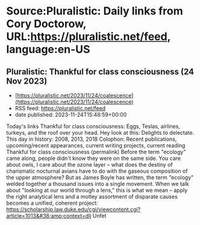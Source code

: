 # Source:Pluralistic: Daily links from Cory Doctorow, URL:https://pluralistic.net/feed, language:en-US

## Pluralistic: Thankful for class consciousness (24 Nov 2023)
 - [https://pluralistic.net/2023/11/24/coalescence](https://pluralistic.net/2023/11/24/coalescence)
 - RSS feed: https://pluralistic.net/feed
 - date published: 2023-11-24T15:48:59+00:00

Today's links Thankful for class consciousness: Eggs, Teslas, airlines, turkeys, and the roof over your head. Hey look at this: Delights to delectate. This day in history: 2008, 2013, 2018 Colophon: Recent publications, upcoming/recent appearances, current writing projects, current reading Thankful for class consciousness (permalink) Before the term "ecology" came along, people didn't know they were on the same side. You care about owls, I care about the ozone layer &#8211; what does the destiny of charismatic nocturnal avians have to do with the gaseous composition of the upper atmosphere? But as James Boyle has written, the term "ecology" welded together a thousand issues into a single movement. When we talk about "looking at our world through a lens," this is what we mean &#8211; apply the right analytical lens and a motley assortment of disparate causes becomes a unified, coherent project: https://scholarship.law.duke.edu/cgi/viewcontent.cgi?article=1013&#38;amp;context=dlj Unfet

